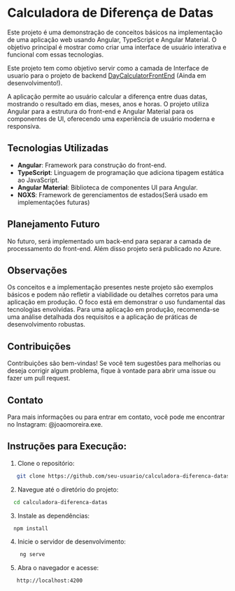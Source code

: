 # Calculadora de Diferença de Datas

Este projeto é uma demonstração de conceitos básicos na implementação de uma aplicação web usando Angular, TypeScript e Angular Material. O objetivo principal é mostrar como criar uma interface de usuário interativa e funcional com essas tecnologias.

Este projeto tem como objetivo servir como a camada de Interface de usuario para o projeto de backend [DayCalculatorFrontEnd](https://github.com/JoaoLOMoreira/DayCalculatorBackEnd) (Ainda em desenvolvimento!).

A aplicação permite ao usuário calcular a diferença entre duas datas, mostrando o resultado em dias, meses, anos e horas. O projeto utiliza Angular para a estrutura do front-end e Angular Material para os componentes de UI, oferecendo uma experiência de usuário moderna e responsiva.

## Tecnologias Utilizadas

- **Angular**: Framework para construção do front-end.
- **TypeScript**: Linguagem de programação que adiciona tipagem estática ao JavaScript.
- **Angular Material**: Biblioteca de componentes UI para Angular.
- **NGXS**: Framework de gerenciamentos de estados(Será usado em implementações futuras)

## Planejamento Futuro

No futuro, será implementado um back-end para separar a camada de processamento do front-end. Além disso projeto será publicado no Azure.

## Observações

Os conceitos e a implementação presentes neste projeto são exemplos básicos e podem não refletir a viabilidade ou detalhes corretos para uma aplicação em produção. O foco está em demonstrar o uso fundamental das tecnologias envolvidas. Para uma aplicação em produção, recomenda-se uma análise detalhada dos requisitos e a aplicação de práticas de desenvolvimento robustas.

## Contribuições

Contribuições são bem-vindas! Se você tem sugestões para melhorias ou deseja corrigir algum problema, fique à vontade para abrir uma issue ou fazer um pull request.

## Contato
Para mais informações ou para entrar em contato, você pode me encontrar no Instagram: @joaomoreira.exe.

## Instruções para Execução:

1. Clone o repositório:

```bash
   git clone https://github.com/seu-usuario/calculadora-diferenca-datas.git
```

2. Navegue até o diretório do projeto:

```bash
  cd calculadora-diferenca-datas
```

3. Instale as dependências:

```bash
  npm install
```

4. Inicie o servidor de desenvolvimento:

```bash
    ng serve
```

5. Abra o navegador e acesse:

```bash
   http://localhost:4200
```
